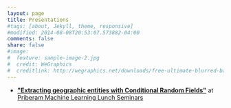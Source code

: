 ```yaml
---
layout: page
title: Presentations 
#tags: [about, Jekyll, theme, responsive]
#modified: 2014-08-08T20:53:07.573882-04:00
comments: false
share: false
#image:
#  feature: sample-image-2.jpg
#  credit: WeGraphics
#  creditlink: http://wegraphics.net/downloads/free-ultimate-blurred-background-pack/
---
```


* [__"Extracting geographic entities with Conditional Random Fields"__](priberam-ml-seminars.pdf) at [Priberam Machine Learning Lunch Seminars](http://labs.priberam.com/Academia-Partnerships/Seminars.aspx)
